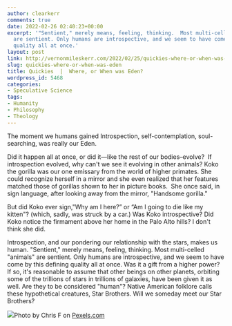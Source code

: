 ```yaml
---
author: clearkerr
comments: true
date: 2022-02-26 02:40:23+00:00
excerpt: '"Sentient," merely means, feeling, thinking.  Most multi-celled "animals"
  are sentient. Only humans are introspective, and we seem to have come by this defining
  quality all at once.'
layout: post
link: http://vernonmileskerr.com/2022/02/25/quickies-where-or-when-was-eden/
slug: quickies-where-or-when-was-eden
title: Quickies  |  Where, or When was Eden?
wordpress_id: 5468
categories:
- Speculative Science
tags:
- Humanity
- Philosophy
- Theology
---
```





The moment we humans gained Introspection, self-contemplation, soul-searching, was really our Eden.







Did it happen all at once, or did it—like the rest of our bodies–evolve?  If introspection evolved, why can't we see it evolving in other animals? Koko the gorilla was our one emissary from the world of higher primates. She could recognize herself in a mirror and she even realized that her features matched those of gorillas shown to her in picture books.  She once said, in sign language, after looking away from the mirror, "Handsome gorilla." 







But did Koko ever sign,"Why am I here?” or “Am I going to die like my kitten"? (which, sadly, was struck by a car.) Was Koko introspective? Did Koko notice the firmament above her home in the Palo Alto hills? I don't think she did.







Introspection, and our pondering our relationship with the stars, makes us human. "Sentient," merely means, feeling, thinking. Most multi-celled "animals" are sentient. Only humans are introspective, and we seem to have come by this defining quality all at once. Was it a gift from a higher power? If so, it's reasonable to assume that other beings on other planets, orbiting some of the trillions of stars in trillions of galaxies, have been given it as well. Are they to be considered "human"? Native American folklore calls these hypothetical creatures, Star Brothers. Will we someday meet our Star Brothers?





![](https://vernonmileskerr.files.wordpress.com/2022/02/pexels-photo-8026842.jpeg)Photo by Chris F on [Pexels.com](https://www.pexels.com/photo/gorilla-in-a-cage-8026842/)

